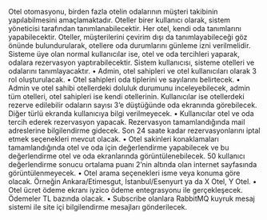Otel otomasyonu, birden fazla otelin odalarının müşteri takibinin yapılabilmesini amaçlamaktadır. Oteller birer kullanıcı olarak, sistem yöneticisi tarafından tanımlanabilecektir. Her otel, kendi oda tanımlarını yapabilecektir. Oteller, müşterilerini çevirim dışı da tanımlayabileceği göz önünde bulundurularak, otellere oda durumlarını günleme izni verilmelidir. Sisteme üye olan normal kullanıcılar ise, otel ve oda tercihleri yaparak, odalara rezervasyon yaptırabilecektir. Sistem kullanıcısı, sisteme otelleri ve odalarını tanımlayacaktır.
•	Admin, otel sahipleri ve otel kullanıcıları olarak 3 rol oluşturulacak.
•	Otel sahipleri oda tiplerini ve sayılarını belirtecek. 
•	Admin ve otel sahibi otellerdeki doluluk durumunu inceleyebilecek, admin tüm otelleri, otel sahipleri ise kendi otellerinin. Kullanıcılar ise otellerdeki rezerve edilebilir odaların sayısı 3’e düştüğünde oda ekranında görebilecek. Diğer türlü ekranda kullanıcıya bilgi verilmeyecek.
•	Kullanıcılar otel ve oda tercih ederek rezervasyon yapacak. Rezervasyon tamamlandığında mail adreslerine bilgilendirme gidecek. Son 24 saate kadar rezervasyonlarını iptal etmek seçenekleri mevcut olacak.
•	Otel sakinleri konaklamaları tamamlandığında otel ve oda için değerlendirme yapabilecek ve bu değerlendirme otel ve oda ekranlarında görüntülenebilecek. 50 kullanıcı değerlendirme sonucu ortalama puanı 2’nin altında olan internet sayfasında görüntülenmeyecek.
•	Otel arama seçenekleri isme veya konuma göre olacak. Örneğin Ankara/Etimesgut, İstanbul/Esenyurt ya da X Otel, Y Otel.
•	Otel ücret ödeme ekranı iyzico ödeme entegrasyonu ile gerçekleşecek. Ödemeler TL bazında olacak.
•	Subscribe olanlara RabbitMQ kuyruk mesaj sistemi ile site içi bilgilendirme mesajları gönderilecek.
